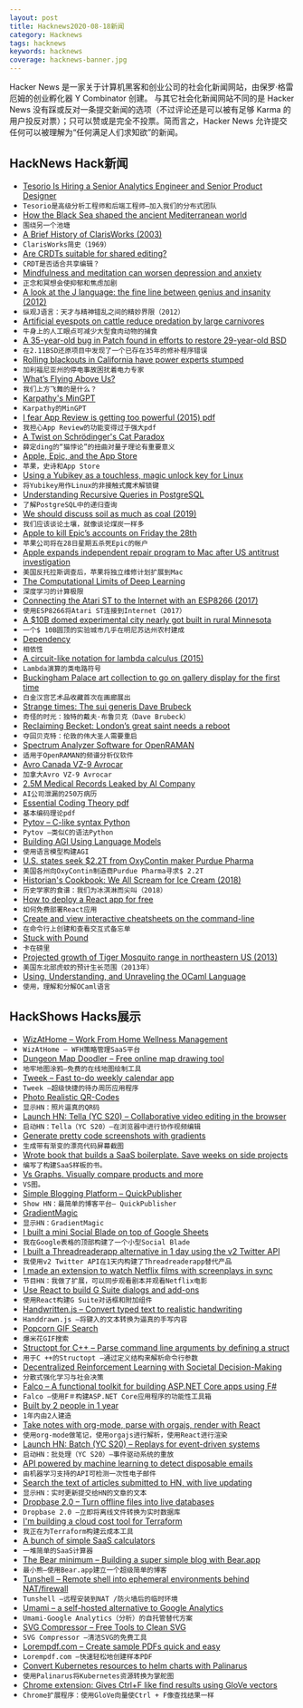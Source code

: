 ```yaml
---
layout: post
title: Hacknews2020-08-18新闻
category: Hacknews
tags: hacknews
keywords: hacknews
coverage: hacknews-banner.jpg
---
```


Hacker News 是一家关于计算机黑客和创业公司的社会化新闻网站，由保罗·格雷厄姆的创业孵化器 Y Combinator 创建。
与其它社会化新闻网站不同的是 Hacker News 没有踩或反对一条提交新闻的选项（不过评论还是可以被有足够 Karma 的用户投反对票）；只可以赞或是完全不投票。简而言之，Hacker News 允许提交任何可以被理解为“任何满足人们求知欲”的新闻。

## HackNews Hack新闻


- [Tesorio Is Hiring a Senior Analytics Engineer and Senior Product Designer](https://www.tesorio.com/careers#job-openings)
- `Tesorio是高级分析工程师和后端工程师–加入我们的分布式团队`
- [How the Black Sea shaped the ancient Mediterranean world](https://www.historytoday.com/reviews/around-other-pond)
- `围绕另一个池塘`
- [A Brief History of ClarisWorks (2003)](http://groups.csail.mit.edu/mac/users/bob/clarisworks.php)
- `ClarisWorks简史（1969）`
- [Are CRDTs suitable for shared editing?](https://blog.kevinjahns.de/are-crdts-suitable-for-shared-editing/)
- `CRDT是否适合共享编辑？`
- [Mindfulness and meditation can worsen depression and anxiety](https://www.newscientist.com/article/2251840-mindfulness-and-meditation-can-worsen-depression-and-anxiety/)
- `正念和冥想会使抑郁和焦虑加剧`
- [A look at the J language: the fine line between genius and insanity (2012)](https://scottlocklin.wordpress.com/2012/09/18/a-look-at-the-j-language-the-fine-line-between-genius-and-insanity/)
- `纵观J语言：天才与精神错乱之间的精妙界限（2012）`
- [Artificial eyespots on cattle reduce predation by large carnivores](https://www.nature.com/articles/s42003-020-01156-0)
- `牛身上的人工眼点可减少大型食肉动物的捕食`
- [A 35-year-old bug in Patch found in efforts to restore 29-year-old BSD](http://bsdimp.blogspot.com/2020/08/a-35-year-old-bug-in-patch-found-in.html)
- `在2.11BSD还原项目中发现了一个已存在35年的修补程序错误`
- [Rolling blackouts in California have power experts stumped](https://www.nytimes.com/2020/08/16/business/california-blackouts.html)
- `加利福尼亚州的停电事故困扰着电力专家`
- [What’s Flying Above Us?](https://skycircl.es/donate/)
- `我们上方飞舞的是什么？`
- [Karpathy's MinGPT](https://github.com/karpathy/minGPT)
- `Karpathy的MinGPT`
- [I fear App Review is getting too powerful (2015) pdf](https://judiciary.house.gov/uploadedfiles/015127.pdf)
- `我担心App Review的功能变得过于强大pdf`
- [A Twist on Schrödinger's Cat Paradox](https://www.scientificamerican.com/article/this-twist-on-schroedingers-cat-paradox-has-major-implications-for-quantum-theory/)
- `薛定ding的“猫悖论”的扭曲对量子理论有重要意义`
- [Apple, Epic, and the App Store](https://stratechery.com/2020/apple-epic-and-the-app-store/)
- `苹果，史诗和App Store`
- [Using a Yubikey as a touchless, magic unlock key for Linux](https://kliu.io/post/yubico-magic-unlock/)
- `将Yubikey用作Linux的非接触式魔术解锁键`
- [Understanding Recursive Queries in PostgreSQL](https://www.cybertec-postgresql.com/en/recursive-queries-postgresql/)
- `了解PostgreSQL中的递归查询`
- [We should discuss soil as much as coal (2019)](https://www.gatesnotes.com/Energy/We-should-discuss-soil-as-much-as-coal)
- `我们应该谈论土壤，就像谈论煤炭一样多`
- [Apple to kill Epic’s accounts on Friday the 28th](https://twitter.com/EpicNewsroom/status/1295430127455596544)
- `苹果公司将在28日星期五杀死Epic的帐户`
- [Apple expands independent repair program to Mac after US antitrust investigation](https://techcrunch.com/2020/08/17/apple-expands-its-independent-repair-program-to-mac-after-us-antitrust-investigation-examined-companys-repair-policies/)
- `美国反托拉斯调查后，苹果将独立维修计划扩展到Mac`
- [The Computational Limits of Deep Learning](https://arxiv.org/abs/2007.05558)
- `深度学习的计算极限`
- [Connecting the Atari ST to the Internet with an ESP8266 (2017)](https://www.chzsoft.de/site/hardware/connecting-the-atari-st-to-the-internet/)
- `使用ESP8266将Atari ST连接到Internet（2017）`
- [A $10B domed experimental city nearly got built in rural Minnesota](https://www.smithsonianmag.com/innovation/how-10-billion-experimental-city-nearly-got-built-rural-minnesota-180968617/)
- `一个$ 10B圆顶的实验城市几乎在明尼苏达州农村建成`
- [Dependency](https://xkcd.com/2347/)
- `相依性`
- [A circuit-like notation for lambda calculus (2015)](https://csvoss.com/circuit-notation-lambda-calculus)
- `Lambda演算的类电路符号`
- [Buckingham Palace art collection to go on gallery display for the first time](https://www.theguardian.com/artanddesign/2020/aug/16/buckingham-palace-art-collection-gallery-display-first-time)
- `白金汉宫艺术品收藏首次在画廊展出`
- [Strange times: The sui generis Dave Brubeck](https://www.the-tls.co.uk/articles/strange-times/)
- `奇怪的时光：独特的戴夫·布鲁贝克（Dave Brubeck）`
- [Reclaiming Becket: London’s great saint needs a reboot](https://thecritic.co.uk/reclaiming-becket/)
- `夺回贝克特：伦敦的伟大圣人需要重启`
- [Spectrum Analyzer Software for OpenRAMAN](http://www.thepulsar.be/article/spectrum-analyzer-software-for-openraman)
- `适用于OpenRAMAN的频谱分析仪软件`
- [Avro Canada VZ-9 Avrocar](https://en.wikipedia.org/wiki/Avro_Canada_VZ-9_Avrocar)
- `加拿大Avro VZ-9 Avrocar`
- [2.5M Medical Records Leaked by AI Company](https://securethoughts.com/medical-data-of-auto-accident-victims-exposed-online/)
- `AI公司泄漏的250万病历`
- [Essential Coding Theory pdf](https://cse.buffalo.edu/faculty/atri/courses/coding-theory/book/web-coding-book.pdf)
- `基本编码理论pdf`
- [Pytov – C-like syntax Python](https://github.com/Yuvix25/pytov)
- `Pytov –类似C的语法Python`
- [Building AGI Using Language Models](https://leogao.dev/2020/08/17/Building-AGI-Using-Language-Models/)
- `使用语言模型构建AGI`
- [U.S. states seek $2.2T from OxyContin maker Purdue Pharma](https://www.reuters.com/article/us-purdue-pharma-investigations-opioids/u-s-states-seek-2-2-trillion-from-oxycontin-maker-purdue-pharma-filings-idUSKCN25D2EG)
- `美国各州向OxyContin制造商Purdue Pharma寻求$ 2.2T`
- [Historian's Cookbook: We All Scream for Ice Cream (2018)](https://www.historytoday.com/archive/historians-cookbook/we-all-scream-ice-cream)
- `历史学家的食谱：我们为冰淇淋而尖叫（2018）`
- [How to deploy a React app for free](https://blog.logrocket.com/8-ways-to-deploy-a-react-app-for-free/)
- `如何免费部署React应用`
- [Create and view interactive cheatsheets on the command-line](https://github.com/cheat/cheat)
- `在命令行上创建和查看交互式备忘单`
- [Stuck with Pound](https://kirkcenter.org/reviews/stuck-with-pound/)
- `卡在磅里`
- [Projected growth of Tiger Mosquito range in northeastern US (2013)](https://www.ncbi.nlm.nih.gov/pmc/articles/PMC3614918/)
- `美国东北部虎蚊的预计生长范围（2013年）`
- [Using, Understanding, and Unraveling the OCaml Language](http://caml.inria.fr/pub/docs/u3-ocaml/index.html)
- `使用，理解和分解OCaml语言`


## HackShows Hacks展示

- [ WizAtHome – Work From Home Wellness Management](https://www.wizathome.com/)
- `WizAtHome – WFH策略管理SaaS平台`
- [ Dungeon Map Doodler – Free online map drawing tool](https://dungeonmapdoodler.com/)
- `地牢地图涂鸦–免费的在线地图绘制工具`
- [ Tweek – Fast to-do weekly calendar app](https://tweek.so)
- `Tweek –超级快捷的待办周历应用程序`
- [ Photo Realistic QR-Codes](https://www.QRpicture.com)
- `显示HN：照片逼真的QR码`
- [Launch HN: Tella (YC S20) – Collaborative video editing in the browser](item?id=24158509)
- `启动HN：Tella（YC S20）–在浏览器中进行协作视频编辑`
- [ Generate pretty code screenshots with gradients](https://www.snippetshot.com)
- `生成带有渐变的漂亮代码屏幕截图`
- [ Wrote book that builds a SaaS boilerplate. Save weeks on side projects](https://builderbook.org/book)
- `编写了构建SaaS样板的书。`
- [ Vs Graphs. Visually compare products and more](https://vsgraphs.ritza.co/)
- `VS图。`
- [ Simple Blogging Platform – QuickPublisher](https://www.quickpublisher.online)
- `Show HN：最简单的博客平台– QuickPublisher`
- [ GradientMagic](https://www.gradientmagic.com/)
- `显示HN：GradientMagic`
- [ I built a mini Social Blade on top of Google Sheets](https://gsuite.google.com/marketplace/app/yt_tracker_youtube_stats_analytics/952783286913)
- `我在Google表格的顶部构建了一个小型Social Blade`
- [ I built a Threadreaderapp alternative in 1 day using the v2 Twitter API](https://the.rip/)
- `我使用v2 Twitter API在1天内构建了Threadreaderapp替代产品`
- [ I made an extension to watch Netflix films with screenplays in sync](https://screenplaysubs.com/)
- `节目HN：我做了扩展，可以同步观看剧本并观看Netflix电影`
- [ Use React to build G Suite dialogs and add-ons](https://github.com/enuchi/React-Google-Apps-Script)
- `使用React构建G Suite对话框和附加组件`
- [ Handwritten.js – Convert typed text to realistic handwriting](https://github.com/alias-rahil/handwritten.js#README)
- `Handdrawn.js –将键入的文本转换为逼真的手写内容`
- [ Popcorn GIF Search](https://popcorngifsearch.com/)
- `爆米花GIF搜索`
- [ Structopt for C++ – Parse command line arguments by defining a struct](https://github.com/p-ranav/structopt)
- `用于C ++的Structopt –通过定义结构来解析命令行参数`
- [ Decentralized Reinforcement Learning with Societal Decision-Making](https://github.com/mbchang/decentralized-rl)
- `分散式强化学习与社会决策`
- [ Falco – A functional toolkit for building ASP.NET Core apps using F#](https://github.com/pimbrouwers)
- `Falco –使用F＃构建ASP.NET Core应用程序的功能性工具箱`
- [ Built by 2 people in 1 year](https://browsee.io)
- `1年内由2人建造`
- [ Take notes with org-mode, parse with orgajs, render with React](https://tricks.tonyaldon.com/)
- `使用org-mode做笔记，使用orgajs进行解析，使用React进行渲染`
- [Launch HN: Batch (YC S20) – Replays for event-driven systems](item?id=24188214)
- `启动HN：批处理（YC S20）–事件驱动系统的重放`
- [ API powered by machine learning to detect disposable emails](https://www.categorize.email/)
- `由机器学习支持的API可检测一次性电子邮件`
- [ Search the text of articles submitted to HN, with live updating](https://hndex.ml/)
- `显示HN：实时更新提交给HN的文章的文本`
- [ Dropbase 2.0 – Turn offline files into live databases](https://www.dropbase.io/)
- `Dropbase 2.0 –立即将离线文件转换为实时数据库`
- [ I'm building a cloud cost tool for Terraform](https://github.com/aliscott/infracost)
- `我正在为Terraform构建云成本工具`
- [ A bunch of simple SaaS calculators](https://saasformulas.com)
- `一堆简单的SaaS计算器`
- [ The Bear minimum – Building a super simple blog with Bear.app](https://saul.at/building-a-simple-blog-with-bear.html)
- `最小熊–使用Bear.app建立一个超级简单的博客`
- [ Tunshell – Remote shell into ephemeral environments behind NAT/firewall](https://github.com/TimeToogo/tunshell)
- `Tunshell –远程安装到NAT /防火墙后的临时环境`
- [ Umami – a self-hosted alternative to Google Analytics](https://umami.is/)
- `Umami-Google Analytics（分析）的自托管替代方案`
- [ SVG Compressor – Free Tools to Clean SVG](https://svg.prodless.com/compressor)
- `SVG Compressor –清洁SVG的免费工具`
- [ Lorempdf.com – Create sample PDFs quick and easy](https://www.lorempdf.com/)
- `Lorempdf.com –快速轻松地创建样本PDF`
- [ Convert Kubernetes resources to helm charts with Palinarus](https://blog.mailchannels.com/palinurus-a-helm-chart-conversion-tool)
- `使用Palinarus将Kubernetes资源转换为掌舵图`
- [ Chrome extension: Gives Ctrl+F like find results using GloVe vectors](https://github.com/ijkilchenko/Fuzbal)
- `Chrome扩展程序：使用GloVe向量使Ctrl + F像查找结果一样`

